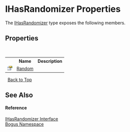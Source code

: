# IHasRandomizer Properties
 

The <a href="T_Bogus_IHasRandomizer">IHasRandomizer</a> type exposes the following members.


## Properties
&nbsp;<table><tr><th></th><th>Name</th><th>Description</th></tr><tr><td>![Public property](media/pubproperty.gif "Public property")</td><td><a href="P_Bogus_IHasRandomizer_Random">Random</a></td><td /></tr></table>&nbsp;
<a href="#ihasrandomizer-properties">Back to Top</a>

## See Also


#### Reference
<a href="T_Bogus_IHasRandomizer">IHasRandomizer Interface</a><br /><a href="N_Bogus">Bogus Namespace</a><br />